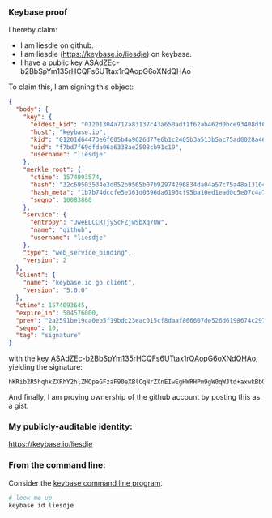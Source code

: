 ### Keybase proof

I hereby claim:

  * I am liesdje on github.
  * I am liesdje (https://keybase.io/liesdje) on keybase.
  * I have a public key ASAdZEc-b2BbSpYm135rHCQFs6UTtax1rQAopG6oXNdQHAo

To claim this, I am signing this object:

```json
{
  "body": {
    "key": {
      "eldest_kid": "01201304a717a83137c43a650adf1f62ab462d0bce93408df6b8d9e64b3e998b5fb80a",
      "host": "keybase.io",
      "kid": "01201d64473e6f605b4a9626d77e6b1c2405b3a513b5ac75ad0028a46ea85cd7501c0a",
      "uid": "f7bd7f69dfda06a6338ae2508cb91c19",
      "username": "liesdje"
    },
    "merkle_root": {
      "ctime": 1574093574,
      "hash": "32c69503534e3d052b9565b07b92974296834da04a57c75a48a1310ca142a1040bc8100d58301e521b91eca1fbc216e0fad34a82f28a8c34eb4630d1b61432aa",
      "hash_meta": "1b7b74dccfe5e361d0396da6196cf95ba10ed1ead0c5e07c4a74b946562c7008",
      "seqno": 10083860
    },
    "service": {
      "entropy": "JweELCCRTjyScFZjwSbXq7UW",
      "name": "github",
      "username": "liesdje"
    },
    "type": "web_service_binding",
    "version": 2
  },
  "client": {
    "name": "keybase.io go client",
    "version": "5.0.0"
  },
  "ctime": 1574093645,
  "expire_in": 504576000,
  "prev": "2a2591be19ca0eb5f19bdc23eac015cf8daaf866607de526d6198674c297bd4a",
  "seqno": 10,
  "tag": "signature"
}
```

with the key [ASAdZEc-b2BbSpYm135rHCQFs6UTtax1rQAopG6oXNdQHAo](https://keybase.io/liesdje), yielding the signature:

```
hKRib2R5hqhkZXRhY2hlZMOpaGFzaF90eXBlCqNrZXnEIwEgHWRHPm9gW0qWJtd+axwkBbOlE7Wsda0AKKRuqFzXUBwKp3BheWxvYWTESpcCCsQgKiWRvhnKDrXxm9wj6sAVz42q+GZgfeUm1hmGdMKXvUrEIKcERi98t2tG2NtbrvwQXkJfgMvUEDsRxQ3hrr2NFsgdAgHCo3NpZ8RAOtlJYsZwOwrXdEunqs6rMos+3BM1qeXwxldJcBSxLHgHt0PK3yqWlBpBGHnr+VmGADt100yFZKKfD5BRVznGAKhzaWdfdHlwZSCkaGFzaIKkdHlwZQildmFsdWXEIB+tsMaPNIYVfDCNylhfrsVmhcv4N7hNUCfKELsp/oSto3RhZ80CAqd2ZXJzaW9uAQ==

```

And finally, I am proving ownership of the github account by posting this as a gist.

### My publicly-auditable identity:

https://keybase.io/liesdje

### From the command line:

Consider the [keybase command line program](https://keybase.io/download).

```bash
# look me up
keybase id liesdje
```
